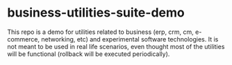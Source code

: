 # business-utilities-suite-demo

This repo is a demo for utilities related to business (erp, crm, cm, e-commerce, networking, etc) and experimental software technologies. It is not meant to be used in real life scenarios, even thought most of the utilities will be functional (rollback will be executed periodically).